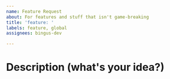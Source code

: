 ```yaml
---
name: Feature Request
about: For features and stuff that isn't game-breaking
title: 'feature: '
labels: feature, global
assignees: bingus-dev

---
```


# Description (what's your idea?)
<!-- Write a clear description of what your idea is below this line. -->
